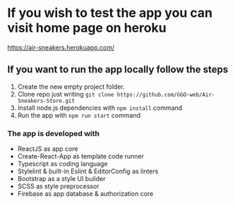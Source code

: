 # If you wish to test the app you can visit home page on heroku

<https://air-sneakers.herokuapp.com/>

## If you want to run the app locally follow the steps

1. Create the new empty project folder.
2. Clone repo just writing `git clone https://github.com/GGO-web/Air-Sneakers-Store.git`
3. Install node.js dependencies with `npm install` command
4. Run the app with `npm run start` command

### The app is developed with

- ReactJS as app core
- Create-React-App as template code runner
- Typescript as coding language
- Stylelint & built-in Eslint & EditorConfig as linters
- Bootstrap as a style UI builder
- SCSS as style preprocessor
- Firebase as app database & authorization core
